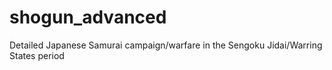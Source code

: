 # shogun_advanced
Detailed Japanese Samurai campaign/warfare in the Sengoku Jidai/Warring States period
